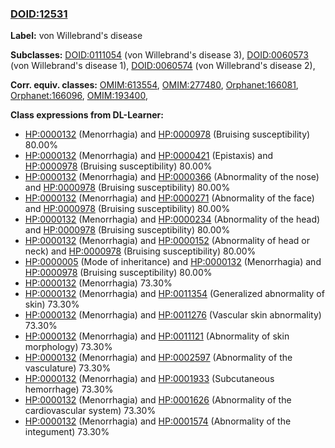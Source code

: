 
### [DOID:12531](http://purl.obolibrary.org/obo/DOID_12531)
**Label:** von Willebrand's disease

**Subclasses:** [DOID:0111054](http://purl.obolibrary.org/obo/DOID_0111054) (von Willebrand's disease 3), [DOID:0060573](http://purl.obolibrary.org/obo/DOID_0060573) (von Willebrand's disease 1), [DOID:0060574](http://purl.obolibrary.org/obo/DOID_0060574) (von Willebrand's disease 2), 

**Corr. equiv. classes:** [OMIM:613554](http://purl.obolibrary.org/obo/OMIM_613554), [OMIM:277480](http://purl.obolibrary.org/obo/OMIM_277480), [Orphanet:166081](http://www.orpha.net/ORDO/Orphanet_166081), [Orphanet:166096](http://www.orpha.net/ORDO/Orphanet_166096), [OMIM:193400](http://purl.obolibrary.org/obo/OMIM_193400), 

**Class expressions from DL-Learner:**

- [HP:0000132](http://purl.obolibrary.org/obo/HP_0000132) (Menorrhagia) and [HP:0000978](http://purl.obolibrary.org/obo/HP_0000978) (Bruising susceptibility) 80.00%
- [HP:0000132](http://purl.obolibrary.org/obo/HP_0000132) (Menorrhagia) and [HP:0000421](http://purl.obolibrary.org/obo/HP_0000421) (Epistaxis) and [HP:0000978](http://purl.obolibrary.org/obo/HP_0000978) (Bruising susceptibility) 80.00%
- [HP:0000132](http://purl.obolibrary.org/obo/HP_0000132) (Menorrhagia) and [HP:0000366](http://purl.obolibrary.org/obo/HP_0000366) (Abnormality of the nose) and [HP:0000978](http://purl.obolibrary.org/obo/HP_0000978) (Bruising susceptibility) 80.00%
- [HP:0000132](http://purl.obolibrary.org/obo/HP_0000132) (Menorrhagia) and [HP:0000271](http://purl.obolibrary.org/obo/HP_0000271) (Abnormality of the face) and [HP:0000978](http://purl.obolibrary.org/obo/HP_0000978) (Bruising susceptibility) 80.00%
- [HP:0000132](http://purl.obolibrary.org/obo/HP_0000132) (Menorrhagia) and [HP:0000234](http://purl.obolibrary.org/obo/HP_0000234) (Abnormality of the head) and [HP:0000978](http://purl.obolibrary.org/obo/HP_0000978) (Bruising susceptibility) 80.00%
- [HP:0000132](http://purl.obolibrary.org/obo/HP_0000132) (Menorrhagia) and [HP:0000152](http://purl.obolibrary.org/obo/HP_0000152) (Abnormality of head or neck) and [HP:0000978](http://purl.obolibrary.org/obo/HP_0000978) (Bruising susceptibility) 80.00%
- [HP:0000005](http://purl.obolibrary.org/obo/HP_0000005) (Mode of inheritance) and [HP:0000132](http://purl.obolibrary.org/obo/HP_0000132) (Menorrhagia) and [HP:0000978](http://purl.obolibrary.org/obo/HP_0000978) (Bruising susceptibility) 80.00%
- [HP:0000132](http://purl.obolibrary.org/obo/HP_0000132) (Menorrhagia) 73.30%
- [HP:0000132](http://purl.obolibrary.org/obo/HP_0000132) (Menorrhagia) and [HP:0011354](http://purl.obolibrary.org/obo/HP_0011354) (Generalized abnormality of skin) 73.30%
- [HP:0000132](http://purl.obolibrary.org/obo/HP_0000132) (Menorrhagia) and [HP:0011276](http://purl.obolibrary.org/obo/HP_0011276) (Vascular skin abnormality) 73.30%
- [HP:0000132](http://purl.obolibrary.org/obo/HP_0000132) (Menorrhagia) and [HP:0011121](http://purl.obolibrary.org/obo/HP_0011121) (Abnormality of skin morphology) 73.30%
- [HP:0000132](http://purl.obolibrary.org/obo/HP_0000132) (Menorrhagia) and [HP:0002597](http://purl.obolibrary.org/obo/HP_0002597) (Abnormality of the vasculature) 73.30%
- [HP:0000132](http://purl.obolibrary.org/obo/HP_0000132) (Menorrhagia) and [HP:0001933](http://purl.obolibrary.org/obo/HP_0001933) (Subcutaneous hemorrhage) 73.30%
- [HP:0000132](http://purl.obolibrary.org/obo/HP_0000132) (Menorrhagia) and [HP:0001626](http://purl.obolibrary.org/obo/HP_0001626) (Abnormality of the cardiovascular system) 73.30%
- [HP:0000132](http://purl.obolibrary.org/obo/HP_0000132) (Menorrhagia) and [HP:0001574](http://purl.obolibrary.org/obo/HP_0001574) (Abnormality of the integument) 73.30%



